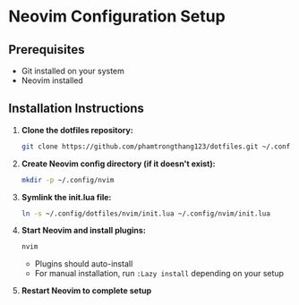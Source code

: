 # Neovim Configuration Setup

## Prerequisites
- Git installed on your system
- Neovim installed

## Installation Instructions

1. **Clone the dotfiles repository:**
    ```bash
    git clone https://github.com/phamtrongthang123/dotfiles.git ~/.config/dotfiles
    ```

2. **Create Neovim config directory (if it doesn't exist):**
    ```bash
    mkdir -p ~/.config/nvim
    ```

3. **Symlink the init.lua file:**
    ```bash
    ln -s ~/.config/dotfiles/nvim/init.lua ~/.config/nvim/init.lua
    ```

4. **Start Neovim and install plugins:**
    ```bash
    nvim
    ```
    - Plugins should auto-install
    - For manual installation, run `:Lazy install` depending on your setup

5. **Restart Neovim to complete setup**
